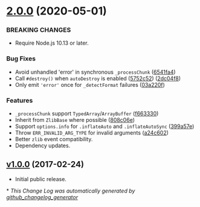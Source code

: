 # [2.0.0](https://github.com/kevinoid/inflate-auto/compare/v1.0.0...v2.0.0) (2020-05-01)

### BREAKING CHANGES

* Require Node.js 10.13 or later.


### Bug Fixes

* Avoid unhandled 'error' in synchronous `_processChunk`
  ([6541fa4](https://github.com/kevinoid/inflate-auto/commit/6541fa4ef3cc1987b6894f209aee5aaf43c0f9c7))
* Call `#destroy()` when `autoDestroy` is enabled
  ([5752c52](https://github.com/kevinoid/inflate-auto/commit/5752c52e383244b6d3d7c92e5f78d2813f6b4e1c))
  ([2dc04f8](https://github.com/kevinoid/inflate-auto/commit/2dc04f82a39b9637b90347d1ef6f8e3edf280375))
* Only emit `'error'` once for `_detectFormat` failures
  ([03a220f](https://github.com/kevinoid/inflate-auto/commit/03a220fa2260e7be40b42b7ce0ef16e4e012d33d))


### Features

* `_processChunk` support `TypedArray`/`ArrayBuffer`
  ([f663330](https://github.com/kevinoid/inflate-auto/commit/f66333030231015fba628137e431762496e0ee3d))
* Inherit from `ZlibBase` where possible
  ([808c06e](https://github.com/kevinoid/inflate-auto/commit/808c06e2ad3247450168b0afac8c73a615f6d785))
* Support `options.info` for `.inflateAuto` and `.inflateAutoSync`
  ([399a57e](https://github.com/kevinoid/inflate-auto/commit/399a57e76a5998f57788db70cf4d9be4df670ff0))
* Throw `ERR_INVALID_ARG_TYPE` for invalid arguments
  ([a24c602](https://github.com/kevinoid/inflate-auto/commit/a24c6026d3a626b8dd280892ea4f37b667d1273e))
* Better `zlib` event compatibility.
* Dependency updates.


## [v1.0.0](https://github.com/kevinoid/inflate-auto/tree/v1.0.0) (2017-02-24)

- Initial public release.


\* *This Change Log was automatically generated by [github_changelog_generator](https://github.com/skywinder/Github-Changelog-Generator)*
